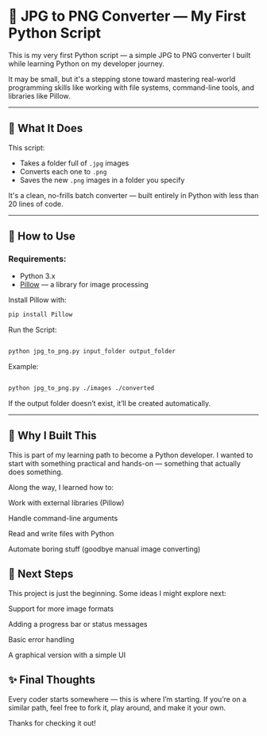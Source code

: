 # 📸 JPG to PNG Converter — My First Python Script

This is my very first Python script — a simple JPG to PNG converter I built while learning Python on my developer journey.

It may be small, but it's a stepping stone toward mastering real-world programming skills like working with file systems, command-line tools, and libraries like Pillow.

---

## 🧠 What It Does

This script:
- Takes a folder full of `.jpg` images
- Converts each one to `.png`
- Saves the new `.png` images in a folder you specify

It's a clean, no-frills batch converter — built entirely in Python with less than 20 lines of code.

---

## 🔧 How to Use

### Requirements:
- Python 3.x
- [Pillow](https://pillow.readthedocs.io/) — a library for image processing

Install Pillow with:

```bash
pip install Pillow

````
Run the Script:

```bash

python jpg_to_png.py input_folder output_folder

```
Example:

````bash

python jpg_to_png.py ./images ./converted

````
If the output folder doesn’t exist, it’ll be created automatically.

---

## 🧩 Why I Built This
This is part of my learning path to become a Python developer. I wanted to start with something practical and hands-on — something that actually does something.

Along the way, I learned how to:

Work with external libraries (Pillow)

Handle command-line arguments

Read and write files with Python

Automate boring stuff (goodbye manual image converting)


## 🚀 Next Steps
This project is just the beginning. Some ideas I might explore next:

Support for more image formats

Adding a progress bar or status messages

Basic error handling

A graphical version with a simple UI

## ✨ Final Thoughts
Every coder starts somewhere — this is where I’m starting.
If you’re on a similar path, feel free to fork it, play around, and make it your own.

Thanks for checking it out!
